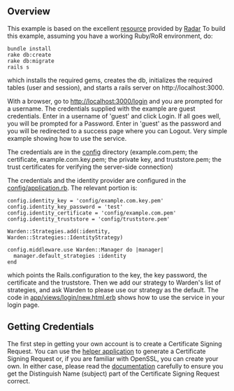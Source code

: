 ## Overview

This example is based on the excellent [resource](https://github.com/radar/guides/tree/master/warden) provided by [Radar](https://github.com/radar)
To build this example, assuming you have a working Ruby/RoR environment, do:

    bundle install
    rake db:create
    rake db:migrate
    rails s

which installs the required gems, creates the db, initializes the required tables (user and session), and starts a rails server on http://localhost:3000. 

With a browser, go to [http://localhost:3000/login](http://localhost:3000/login) and you are prompted for a username. The credentials supplied with the example are guest credentials. Enter in a username of 'guest' and click Login. If all goes well, you will be prompted for a Password. Enter in 'guest' as the password and you will be redirected to a success page where you can Logout. Very simple example showing how to use the service.

The credentials are in the [config](https://github.com/ufpidentity/identity-warden-example/tree/master/config) directory (example.com.pem; the certificate, example.com.key.pem; the private key, and truststore.pem; the trust certificates for verifying the server-side connection)

The credentials and the identity provider are configured in the [config/application.rb](https://github.com/ufpidentity/identity-warden-example/blob/master/config/application.rb). The relevant portion is:

    config.identity_key = 'config/example.com.key.pem'
    config.identity_key_password = 'test'
    config.identity_certificate = 'config/example.com.pem'
    config.identity_truststore = 'config/truststore.pem'

    Warden::Strategies.add(:identity, Warden::Strategies::IdentityStrategy)

    config.middleware.use Warden::Manager do |manager|
      manager.default_strategies :identity
    end

which points the Rails.configuration to the key, the key password, the certificate and the truststore. Then we add our strategy to Warden's list of strategies, and ask Warden to please use our strategy as the default. The code in [app/views/login/new.html.erb](https://github.com/ufpidentity/identity-warden-example/blob/master/app/views/login/new.html.erb) shows how to use the service in your login page.

## Getting Credentials

The first step in getting your own account is to create a Certificate Signing Request. You can use the [helper application](https://github.com/ufpidentity/csr-generator-ruby) to generate a Certificate Signing Request or, if you are familiar with OpenSSL, you can create your own. In either case, please read the [documentation](https://github.com/ufpidentity/csr-generator-ruby#certificate-signing-request) carefully to ensure you get the Distinguish Name (subject) part of the Certificate Signing Request correct.
